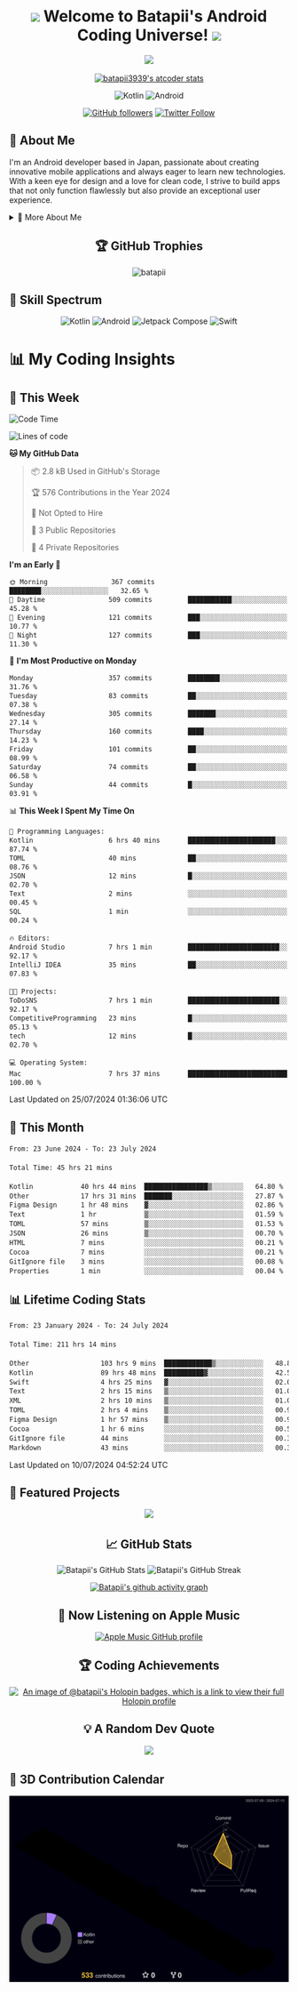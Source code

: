 <h1 align="center">
  <img src="https://media.giphy.com/media/hvRJCLFzcasrR4ia7z/giphy.gif" width="28">
  Welcome to Batapii's Android Coding Universe!
  <img src="https://media.giphy.com/media/hvRJCLFzcasrR4ia7z/giphy.gif" width="28">
</h1>

<p align="center">
  <img src="https://readme-typing-svg.herokuapp.com/?lines=Android+Developer+in+Japan;Always%20learning%20new%20things&font=Fira%20Code&center=true&width=440&height=45&color=f75c7e&vCenter=true&size=22">
</p>

<div align="center">

[![batapii3939's atcoder stats](https://atcoder-readme-stats.vercel.app/stats/batapii3939?theme=dark&show_history=5&width=450)](https://github.com/iwbc-mzk/atcoder-readme-stats)

![Kotlin](https://img.shields.io/badge/Kotlin-★☆☆☆☆☆☆☆☆☆-brightgreen)
![Android](https://img.shields.io/badge/Android-★☆☆☆☆☆☆☆☆☆-brightgreen)

  
[![GitHub followers](https://img.shields.io/github/followers/batapii?style=social)](https://github.com/batapii)
[![Twitter Follow](https://img.shields.io/twitter/follow/batapii?style=social)](https://twitter.com/batapii3939)

</div>

## 🚀 About Me
I'm an Android developer based in Japan, passionate about creating innovative mobile applications and always eager to learn new technologies. With a keen eye for design and a love for clean code, I strive to build apps that not only function flawlessly but also provide an exceptional user experience.

<details>
<summary>🌟 More About Me</summary>

- 🔭 I'm currently working on revolutionizing mobile productivity apps
- 🌱 I'm currently learning Kotlin Multiplatform and Jetpack Compose
- 👯 I'm looking to collaborate on open-source Android projects
- 💬 Ask me about Android development, Kotlin, and mobile UX design
- ⚡ Fun fact: I can solve a Rubik's cube in under 2 minutes!

</details>

<h2 align="center">🏆 GitHub Trophies</h2>
<p align="center">
  <img src="https://github-profile-trophy.vercel.app/?username=batapii&theme=nord&column=7&no-frame=true&no-bg=true&rank=SECRET,SSS,SS,S,AAA,AA,A,B,C,?" alt="batapii" />
</p>

## 🌈 Skill Spectrum

<div align="center">

![Kotlin](https://img.shields.io/badge/Kotlin-0095D5?style=for-the-badge&logo=kotlin&logoColor=white)
![Android](https://img.shields.io/badge/Android-3DDC84?style=for-the-badge&logo=android&logoColor=white)
![Jetpack Compose](https://img.shields.io/badge/Jetpack%20Compose-4285F4?style=for-the-badge&logo=jetpackcompose&logoColor=white)
![Swift](https://img.shields.io/badge/Swift-FA7343?style=for-the-badge&logo=swift&logoColor=white)

</div>


# 📊 My Coding Insights

## 📅 This Week
<!--START_SECTION:waka-week-->
![Code Time](http://img.shields.io/badge/Code%20Time-211%20hrs%2014%20mins-blue)

![Lines of code](https://img.shields.io/badge/From%20Hello%20World%20I%27ve%20Written-76.6%20thousand%20lines%20of%20code-blue)

**🐱 My GitHub Data** 

> 📦 2.8 kB Used in GitHub's Storage 
 > 
> 🏆 576 Contributions in the Year 2024
 > 
> 🚫 Not Opted to Hire
 > 
> 📜 3 Public Repositories 
 > 
> 🔑 4 Private Repositories 
 > 
**I'm an Early 🐤** 

```text
🌞 Morning                367 commits         ████████░░░░░░░░░░░░░░░░░   32.65 % 
🌆 Daytime                509 commits         ███████████░░░░░░░░░░░░░░   45.28 % 
🌃 Evening                121 commits         ███░░░░░░░░░░░░░░░░░░░░░░   10.77 % 
🌙 Night                  127 commits         ███░░░░░░░░░░░░░░░░░░░░░░   11.30 % 
```
📅 **I'm Most Productive on Monday** 

```text
Monday                   357 commits         ████████░░░░░░░░░░░░░░░░░   31.76 % 
Tuesday                  83 commits          ██░░░░░░░░░░░░░░░░░░░░░░░   07.38 % 
Wednesday                305 commits         ███████░░░░░░░░░░░░░░░░░░   27.14 % 
Thursday                 160 commits         ████░░░░░░░░░░░░░░░░░░░░░   14.23 % 
Friday                   101 commits         ██░░░░░░░░░░░░░░░░░░░░░░░   08.99 % 
Saturday                 74 commits          ██░░░░░░░░░░░░░░░░░░░░░░░   06.58 % 
Sunday                   44 commits          █░░░░░░░░░░░░░░░░░░░░░░░░   03.91 % 
```


📊 **This Week I Spent My Time On** 

```text
💬 Programming Languages: 
Kotlin                   6 hrs 40 mins       ██████████████████████░░░   87.74 % 
TOML                     40 mins             ██░░░░░░░░░░░░░░░░░░░░░░░   08.76 % 
JSON                     12 mins             █░░░░░░░░░░░░░░░░░░░░░░░░   02.70 % 
Text                     2 mins              ░░░░░░░░░░░░░░░░░░░░░░░░░   00.45 % 
SQL                      1 min               ░░░░░░░░░░░░░░░░░░░░░░░░░   00.24 % 

🔥 Editors: 
Android Studio           7 hrs 1 min         ███████████████████████░░   92.17 % 
IntelliJ IDEA            35 mins             ██░░░░░░░░░░░░░░░░░░░░░░░   07.83 % 

🐱‍💻 Projects: 
ToDoSNS                  7 hrs 1 min         ███████████████████████░░   92.17 % 
CompetitiveProgramming   23 mins             █░░░░░░░░░░░░░░░░░░░░░░░░   05.13 % 
tech                     12 mins             █░░░░░░░░░░░░░░░░░░░░░░░░   02.70 % 

💻 Operating System: 
Mac                      7 hrs 37 mins       █████████████████████████   100.00 % 
```


 Last Updated on 25/07/2024 01:36:06 UTC
<!--END_SECTION:waka-week-->

## 📅 This Month
<!--START_SECTION:wakamonth-->

```txt
From: 23 June 2024 - To: 23 July 2024

Total Time: 45 hrs 21 mins

Kotlin            40 hrs 44 mins  ████████████████▒░░░░░░░░   64.80 %
Other             17 hrs 31 mins  ███████░░░░░░░░░░░░░░░░░░   27.87 %
Figma Design      1 hr 48 mins    ▓░░░░░░░░░░░░░░░░░░░░░░░░   02.86 %
Text              1 hr            ▒░░░░░░░░░░░░░░░░░░░░░░░░   01.59 %
TOML              57 mins         ▒░░░░░░░░░░░░░░░░░░░░░░░░   01.53 %
JSON              26 mins         ▒░░░░░░░░░░░░░░░░░░░░░░░░   00.70 %
HTML              7 mins          ░░░░░░░░░░░░░░░░░░░░░░░░░   00.21 %
Cocoa             7 mins          ░░░░░░░░░░░░░░░░░░░░░░░░░   00.21 %
GitIgnore file    3 mins          ░░░░░░░░░░░░░░░░░░░░░░░░░   00.08 %
Properties        1 min           ░░░░░░░░░░░░░░░░░░░░░░░░░   00.04 %
```

<!--END_SECTION:wakamonth-->

## 📊 Lifetime Coding Stats

<!--START_SECTION:wakaalltime-->

```txt
From: 23 January 2024 - To: 24 July 2024

Total Time: 211 hrs 14 mins

Other                  103 hrs 9 mins  ████████████▒░░░░░░░░░░░░   48.83 %
Kotlin                 89 hrs 48 mins  ██████████▓░░░░░░░░░░░░░░   42.51 %
Swift                  4 hrs 25 mins   ▓░░░░░░░░░░░░░░░░░░░░░░░░   02.09 %
Text                   2 hrs 15 mins   ▒░░░░░░░░░░░░░░░░░░░░░░░░   01.07 %
XML                    2 hrs 10 mins   ▒░░░░░░░░░░░░░░░░░░░░░░░░   01.03 %
TOML                   2 hrs 4 mins    ▒░░░░░░░░░░░░░░░░░░░░░░░░   00.98 %
Figma Design           1 hr 57 mins    ▒░░░░░░░░░░░░░░░░░░░░░░░░   00.93 %
Cocoa                  1 hr 6 mins     ░░░░░░░░░░░░░░░░░░░░░░░░░   00.52 %
GitIgnore file         44 mins         ░░░░░░░░░░░░░░░░░░░░░░░░░   00.35 %
Markdown               43 mins         ░░░░░░░░░░░░░░░░░░░░░░░░░   00.34 %
```

<!--END_SECTION:wakaalltime-->

Last Updated on 10/07/2024 04:52:24 UTC

## 🌟 Featured Projects

<div align="center">
  <a href="https://github.com/batapii/ToDoSNS">
    <img src="https://github-readme-stats.vercel.app/api/pin/?username=batapii&repo=ToDoSNS&theme=radical" />
  </a>

## 📈 GitHub Stats

<div align="center">
  <img src="https://github-readme-stats.vercel.app/api?username=batapii&show_icons=true&theme=radical" alt="Batapii's GitHub Stats" />
  <img src="https://github-readme-streak-stats.herokuapp.com/?user=batapii&theme=radical" alt="Batapii's GitHub Streak" />
  
[![Batapii's github activity graph](https://github-readme-activity-graph.vercel.app/graph?username=batapii&theme=react-dark)](https://github.com/ashutosh00710/github-readme-activity-graph)
</div>

## 🎵 Now Listening on Apple Music

<div align="center">
  
[![Apple Music GitHub profile](https://music-profile.rayriffy.com/theme/dark.svg?uid=001005.6598667d2ffd4a10a4f429edd0ba24c4.1156)](https://github.com/rayriffy/apple-music-github-profile)

</div>


## 🏆 Coding Achievements

<div align="center">

[![An image of @batapii's Holopin badges, which is a link to view their full Holopin profile](https://holopin.me/batapii)](https://holopin.io/@batapii)

</div>

## 💡 A Random Dev Quote

<div align="center">

![](https://quotes-github-readme.vercel.app/api?type=horizontal&theme=radical)

</div>

</div>

## 🚀 3D Contribution Calendar

<div align="center">
  
![](./profile-3d-contrib/profile-night-rainbow.svg)

</div>
